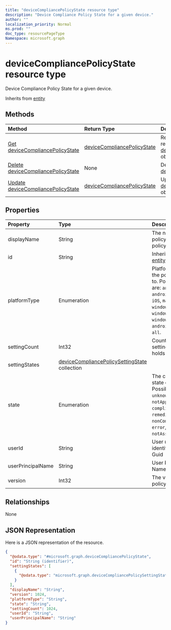 ```yaml
---
title: "deviceCompliancePolicyState resource type"
description: "Device Compliance Policy State for a given device."
author: ""
localization_priority: Normal
ms.prod: ""
doc_type: resourcePageType
Namespace: microsoft.graph
---
```



# deviceCompliancePolicyState resource type

Device Compliance Policy State for a given device.


Inherits from [entity](../resources/entity.md)

## Methods
|Method|Return Type|Description|
|:---|:---|:---|
|[Get deviceCompliancePolicyState](../api/devicecompliancepolicystate-get.md)|[deviceCompliancePolicyState](../resources/deviceCompliancePolicyState.md)|Read properties and relationships of the [deviceCompliancePolicyState](../resources/devicecompliancepolicystate.md) object.|
|[Delete deviceCompliancePolicyState](../api/devicecompliancepolicystate-delete.md)|None|Deletes a [deviceCompliancePolicyState](../resources/devicecompliancepolicystate.md).|
|[Update deviceCompliancePolicyState](../api/devicecompliancepolicystate-update.md)|[deviceCompliancePolicyState](../resources/deviceCompliancePolicyState.md)|Update the properties of a [deviceCompliancePolicyState](../resources/devicecompliancepolicystate.md) object.|

## Properties
|Property|Type|Description|
|:---|:---|:---|
|displayName|String|The name of the policy for this policyBase|
|id|String| Inherited from [entity](../resources/entity.md)|
|platformType|Enumeration|Platform type that the policy applies to. Possible values are: `android`, `androidForWork`, `iOS`, `macOS`, `windowsPhone81`, `windows81AndLater`, `windows10AndLater`, `androidWorkProfile`, `all`.|
|settingCount|Int32|Count of how many setting a policy holds|
|settingStates|[deviceCompliancePolicySettingState](../resources/deviceCompliancePolicySettingState.md) collection||
|state|Enumeration|The compliance state of the policy. Possible values are: `unknown`, `notApplicable`, `compliant`, `remediated`, `nonCompliant`, `error`, `conflict`, `notAssigned`.|
|userId|String|User unique identifier, must be Guid|
|userPrincipalName|String|User Principal Name|
|version|Int32|The version of the policy|

## Relationships
None

## JSON Representation
Here is a JSON representation of the resource.
<!-- {
  "blockType": "resource",
  "keyProperty": "id",
  "@odata.type": "microsoft.graph.deviceCompliancePolicyState",
  "baseType": "microsoft.graph.entity",
  "openType": false
}
-->
``` json
{
  "@odata.type": "#microsoft.graph.deviceCompliancePolicyState",
  "id": "String (identifier)",
  "settingStates": [
    {
      "@odata.type": "microsoft.graph.deviceCompliancePolicySettingState"
    }
  ],
  "displayName": "String",
  "version": 1024,
  "platformType": "String",
  "state": "String",
  "settingCount": 1024,
  "userId": "String",
  "userPrincipalName": "String"
}
```

